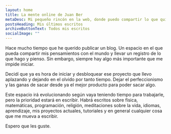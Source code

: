 ```yaml
---
layout: home
title: La mente online de Juan Ber
metaDesc: Mi pequeño rincón en la web, donde puedo compartir lo que quiera para el mundo
postsHeading: Mis últimos escritos
archiveButtonText: Todos mis escritos
socialImage: ""
---
```

Hace mucho tiempo que he querido publicar un blog. Un espacio en el que pueda compartir mis pensamientos con el mundo y llevar un registro de lo que hago y pienso. Sin embargo, siempre hay algo más importante que me impide iniciar. 

Decidí que ya es hora de iniciar y desbloquear ese proyecto que llevo aplazando y dejando en el olvido por tanto tiempo. Dejar el perfeccionismo y las ganas de sacar desde ya el mejor producto para poder sacar algo.

Este espacio irá evolucionando según vaya teniendo tiempo para trabajarle, pero la prioridad estará en escribir. Habrá escritos sobre física, matemáticas, programación, religión, meditaciones sobre la vida, idiomas, aprendizaje, mis proyectos actuales, tutoriales y en general cualquier cosa que me mueva a escribir. 

Espero que les guste.